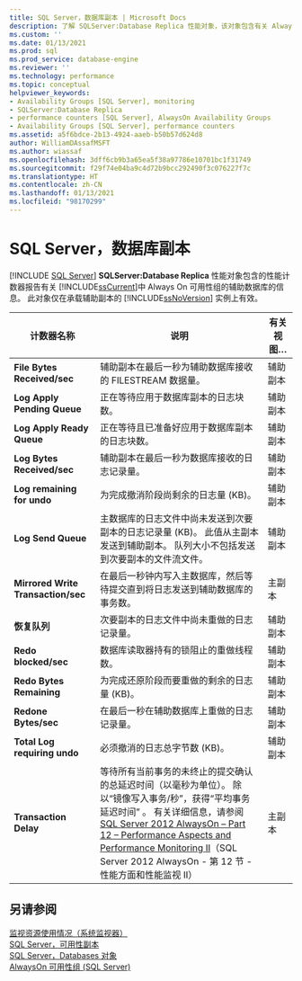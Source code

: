```yaml
---
title: SQL Server，数据库副本 | Microsoft Docs
description: 了解 SQLServer:Database Replica 性能对象，该对象包含有关 Always On 可用性组辅助数据库的性能计数器。
ms.custom: ''
ms.date: 01/13/2021
ms.prod: sql
ms.prod_service: database-engine
ms.reviewer: ''
ms.technology: performance
ms.topic: conceptual
helpviewer_keywords:
- Availability Groups [SQL Server], monitoring
- SQLServer:Database Replica
- performance counters [SQL Server], AlwaysOn Availability Groups
- Availability Groups [SQL Server], performance counters
ms.assetid: a5f6bdce-2b13-4924-aaeb-b50b57d624d8
author: WilliamDAssafMSFT
ms.author: wiassaf
ms.openlocfilehash: 3dff6cb9b3a65ea5f38a97786e10701bc1f31749
ms.sourcegitcommit: f29f74e04ba9c4d72b9bcc292490f3c076227f7c
ms.translationtype: HT
ms.contentlocale: zh-CN
ms.lasthandoff: 01/13/2021
ms.locfileid: "98170299"
---
```

# <a name="sql-server-database-replica"></a>SQL Server，数据库副本

 [!INCLUDE [SQL Server](../../includes/applies-to-version/sqlserver.md)]
  **SQLServer:Database Replica** 性能对象包含的性能计数器报告有关 [!INCLUDE[ssCurrent](../../includes/sscurrent-md.md)]中 Always On 可用性组的辅助数据库的信息。 此对象仅在承载辅助副本的 [!INCLUDE[ssNoVersion](../../includes/ssnoversion-md.md)] 实例上有效。  
  
|计数器名称|说明|有关视图…|  
|------------------|-----------------|--------------|  
|**File Bytes Received/sec**|辅助副本在最后一秒为辅助数据库接收的 FILESTREAM 数据量。|辅助副本|  
|**Log Apply Pending Queue**|正在等待应用于数据库副本的日志块数。|辅助副本|
|**Log Apply Ready Queue**|正在等待且已准备好应用于数据库副本的日志块数。|辅助副本|
|**Log Bytes Received/sec**|辅助副本在最后一秒为数据库接收的日志记录量。|辅助副本|  
|**Log remaining for undo**|为完成撤消阶段尚剩余的日志量 (KB)。|辅助副本|  
|**Log Send Queue**|主数据库的日志文件中尚未发送到次要副本的日志记录量 (KB)。 此值从主副本发送到辅助副本。 队列大小不包括发送到次要副本的文件流文件。|辅助副本|  
|**Mirrored Write Transaction/sec**|在最后一秒钟内写入主数据库，然后等待提交直到将日志发送到辅助数据库的事务数。|主副本|  
|**恢复队列**|次要副本的日志文件中尚未重做的日志记录量。|辅助副本|  
|**Redo blocked/sec**|数据库读取器持有的锁阻止的重做线程数。|辅助副本|  
|**Redo Bytes Remaining**|为完成还原阶段而要重做的剩余的日志量 (KB)。|辅助副本|  
|**Redone Bytes/sec**|在最后一秒在辅助数据库上重做的日志记录量。|辅助副本|  
|**Total Log requiring undo**|必须撤消的日志总字节数 (KB)。|辅助副本|  
|**Transaction Delay**|等待所有当前事务的未终止的提交确认的总延迟时间（以毫秒为单位）。 除以“镜像写入事务/秒”，获得“平均事务延迟时间” 。 有关详细信息，请参阅 [SQL Server 2012 AlwaysOn – Part 12 – Performance Aspects and Performance Monitoring II](/archive/blogs/saponsqlserver/sql-server-2012-alwayson-part-12-performance-aspects-and-performance-monitoring-ii)（SQL Server 2012 AlwaysOn - 第 12 节 - 性能方面和性能监视 II）|主副本|  
  
## <a name="see-also"></a>另请参阅
  
 [监视资源使用情况（系统监视器）](../../relational-databases/performance-monitor/monitor-resource-usage-system-monitor.md)   
 [SQL Server，可用性副本](../../relational-databases/performance-monitor/sql-server-availability-replica.md)   
 [SQL Server，Databases 对象](../../relational-databases/performance-monitor/sql-server-databases-object.md)   
 [AlwaysOn 可用性组 (SQL Server)](../../database-engine/availability-groups/windows/always-on-availability-groups-sql-server.md)  
